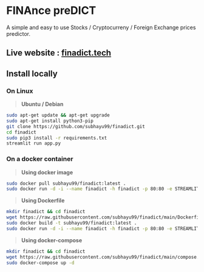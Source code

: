 # FINAnce preDICT

A simple and easy to use Stocks / Cryptocurreny / Foreign Exchange prices predictor.

## Live website : [finadict.tech](https://finadict.tech/)


## Install locally

### On Linux 

> **Ubuntu / Debian**

```bash
sudo apt-get update && apt-get upgrade
sudo apt-get install python3-pip
git clone https://github.com/subhayu99/finadict.git
cd finadict
sudo pip3 install -r requirements.txt
streamlit run app.py
```

### On a docker container

> **Using docker image**

```bash
sudo docker pull subhayu99/finadict:latest .
sudo docker run -d -i --name finadict -h finadict -p 80:80 -e STREAMLIT_SERVER_PORT=80 subhayu99/finadict:latest
```

> **Using Dockerfile**

```bash
mkdir finadict && cd finadict
wget https://raw.githubusercontent.com/subhayu99/finadict/main/Dockerfile
sudo docker build -t subhayu99/finadict:latest .
sudo docker run -d -i --name finadict -h finadict -p 80:80 -e STREAMLIT_SERVER_PORT=80 subhayu99/finadict:latest
```

> **Using docker-compose**

```bash
mkdir finadict && cd finadict
wget https://raw.githubusercontent.com/subhayu99/finadict/main/compose.yaml
sudo docker-compose up -d
```

